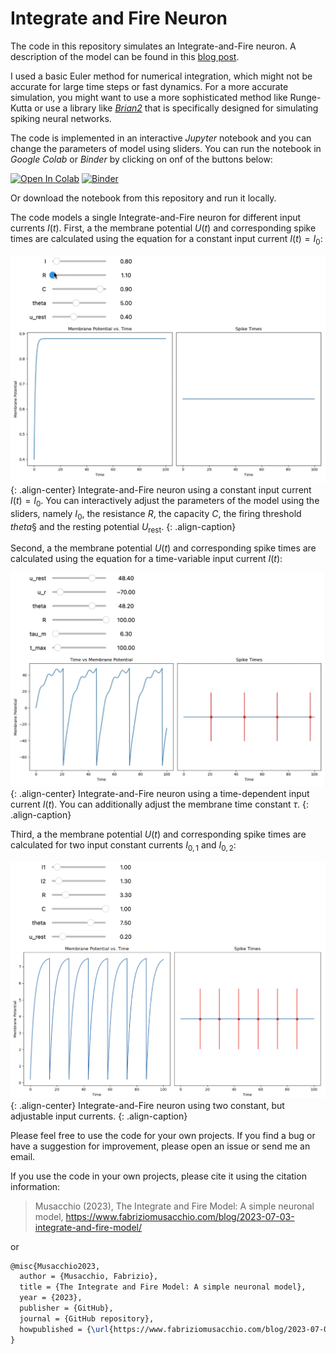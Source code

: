 # Integrate and Fire Neuron

The code in this repository simulates an Integrate-and-Fire neuron. A description of the model can be found in this [blog post]([#link](https://www.fabriziomusacchio.com/blog/2023-07-03-integrate-and-fire-model/)).

I used  a basic Euler method for numerical integration, which might not be accurate for large time steps or fast dynamics. For a more accurate simulation, you might want to use a more sophisticated method like Runge-Kutta or use a library like [*Brian2*](https://briansimulator.org) that is specifically designed for simulating spiking neural networks.

The code is implemented in an interactive *Jupyter* notebook and you can change the parameters of model using sliders. You can run the notebook in *Google Colab* or *Binder* by clicking on onf of the buttons below:



[![Open In Colab](https://colab.research.google.com/assets/colab-badge.svg)](https://colab.research.google.com/github/FabrizioMusacchio/integrate_and_fire_model/blob/master/integrate_and_fire_model.ipynb)   [![Binder](https://mybinder.org/badge_logo.svg)](https://mybinder.org/v2/gh/FabrizioMusacchio/integrate_and_fire_model/HEAD)


Or download the notebook from this repository and run it locally.


The code models a single Integrate-and-Fire neuron for different input currents $I(t)$. First,  a the membrane potential $U(t)$ and corresponding spike times are calculated using the equation for a constant input current $I(t) = I_0$:


[![png](/images/integrate_and_fire_neuron_python_1.gif "Integrate-and-Fire neuron using a constant input current.")](/images/integrate_and_fire_neuron_python_1.gif "Integrate-and-Fire neuron using a constant input current."){: .align-center}
Integrate-and-Fire neuron using a constant input current $I(t) = I_0$. You can interactively adjust the parameters of the model using the sliders, namely $I_0$, the resistance $R$, the capacity $C$, the firing threshold $theta§$ and the resting potential $U_\text{rest}$.
{: .align-caption}

Second,  a the membrane potential $U(t)$ and corresponding spike times are calculated using the equation for a time-variable input current $I(t)$:


[![png](/images/integrate_and_fire_neuron_python_2.gif "Integrate-and-Fire neuron using a time-dependent input current.")](/images/integrate_and_fire_neuron_python_2.gif "Integrate-and-Fire neuron using a time-dependent input current."){: .align-center}
Integrate-and-Fire neuron using a time-dependent input current $I(t)$. You can additionally adjust the membrane time constant $\tau$.
{: .align-caption}

Third, a the membrane potential $U(t)$ and corresponding spike times are calculated for two input constant currents $I_{0,1}$ and $I_{0,2}$:


[![png](/images/integrate_and_fire_neuron_python_5.png "Integrate-and-Fire neuron using two constant input currents.")](/images/integrate_and_fire_neuron_python_5.png "Integrate-and-Fire neuron using two constant input currents."){: .align-center}
Integrate-and-Fire neuron using two constant, but adjustable input currents.
{: .align-caption}


Please feel free to use the code for your own projects. If you find a bug or have a suggestion for improvement, please open an issue or send me an email. 


If you use the code in your own projects, please cite it using the citation information:

> Musacchio (2023), The Integrate and Fire Model: A simple neuronal model, https://www.fabriziomusacchio.com/blog/2023-07-03-integrate-and-fire-model/

or

```latex
@misc{Musacchio2023,
  author = {Musacchio, Fabrizio},
  title = {The Integrate and Fire Model: A simple neuronal model},
  year = {2023},
  publisher = {GitHub},
  journal = {GitHub repository},
  howpublished = {\url{https://www.fabriziomusacchio.com/blog/2023-07-03-integrate-and-fire-model/}},
}
```

